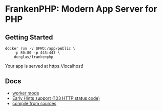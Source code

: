 # FrankenPHP: Modern App Server for PHP

## Getting Started

```
docker run -v $PWD:/app/public \
    -p 80:80 -p 443:443 \
    dunglas/frankenphp
```

Your app is served at https://localhost!

## Docs

* [worker mode](docs/worker.md)
* [Early Hints support (103 HTTP status code)](docs/early-hints.md)
* [compile from sources](docs/compile.md)
